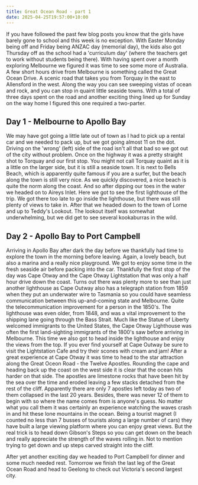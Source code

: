 ```yaml
---
title: Great Ocean Road - part 1
date: 2025-04-25T19:57:00+10:00
---
```

If you have followed the past few blog posts you know that the girls 
have barely gone to school and this week is no exception. With Easter 
Monday being off and Friday being ANZAC day (memorial day), the kids 
also got Thursday off as the school had a 'curriculum day' (where the 
teachers get to work without students being there). With having spent 
over a month exploring Melbourne we figured it was time to see some more
 of Australia. A few short hours drive from Melbourne is something 
called the Great Ocean Drive. A scenic road that takes you from Torquay 
in the east to Allensford in the west. Along the way you can see 
sweeping vistas of ocean and rock, and you can stop in quaint little 
seaside towns. With a total of three days spent on the road and another 
exciting thing lined up for Sunday on the way home I figured this one 
required a two-parter.

## Day 1 - Melbourne to Apollo Bay
We may 
have got going a little late out of town as I had to pick up a rental 
car and we needed to pack up, but we got going almost 11 on the dot. 
Driving on the 'wrong' (left) side of the road isn't all that bad so we 
got out of the city without problem. Once on the highway it was a pretty
 straight shot to Torquay and our first stop. You might not call Torquay
 quaint as it is a little on the larger side, but it is still a seaside 
town. It is next to Bells Beach, which is apparently quite famous if you
 are a surfer, but the beach along the town is still very nice. As we 
quickly discovered, a nice beach is quite the norm along the coast. And 
so after dipping our toes in the water we headed on to Aireys Inlet. 
Here we got to see the first lighthouse of the trip. We got there too 
late to go inside the lighthouse, but there was still plenty of views to
 take in. After that we headed down to the town of Lorne and up to 
Teddy's Lookout. The lookout itself was somewhat underwhelming, but we 
did get to see several kookaburras in the wild.

## Day 2 - Apollo Bay to Port Campbell
Arriving
 in Apollo Bay after dark the day before we thankfully had time to 
explore the town in the morning before leaving. Again, a lovely beach, 
but also a marina and a really nice playground. We got to enjoy some 
time in the fresh seaside air before packing into the car. Thankfully 
the first stop of the day was Cape Otway and the Cape Otway Lightstation
 that was only a half hour drive down the coast. Turns out there was 
plenty more to see than just another lighthouse as Cape Outway also has a
 telegraph station from 1859 when they put an underwater wire to 
Tasmania so you could have seamless communication between this 
up-and-coming state and Melbourne. Quite the telecommunication 
improvement for a person in the 1850's. The lighthouse was even older, 
from 1848, and was a vital improvement to the shipping lane going 
through the Bass Strait. Much like the Statue of Liberty welcomed 
immigrants to the United States, the Cape Otway Lighthouse was often the
 first land-sighting immigrants of the 1800's saw before arriving in 
Melbourne. This time we also got to head inside the lighthouse and enjoy
 the views from the top. If you ever find yourself at Cape Outway be 
sure to visit the Lightstation Cafe and try their scones with cream and 
jam! After a great experience at Cape Otway it was time to head to the 
star attraction along the Great Oceon Road - the Twelve Apostles. 
Rounding the cape and heading back up the coast on the west side it is 
clear that the ocean hits harder on that side. The apostles are 
limestone rocks that have been hit by the sea over the time and eroded 
leaving a few stacks detached from the rest of the cliff. Apparently 
there are only 7 apostles left today as two of them collapsed in the 
last 20 years. Besides, there was never 12 of them to begin with so 
where the name comes from is anyone's guess. No matter what you call 
them it was certainly an experience watching the waves crash in and hit 
these lone mountains in the ocean. Being a tourist magnet (I counted no 
less than 7 busses of tourists along a large number of cars) they have 
built a large viewing platform where you can enjoy great views. But the 
real trick is to head down Gibson's Steps so you can get down on the 
beach and really appreciate the strength of the waves rolling in. Not to
 mention trying to get down and up steps carved straight into the cliff.

After
 yet another exciting day we headed to Port Campbell for dinner and some
 much needed rest. Tomorrow we finish the last leg of the Great Ocean 
Road and head to Geelong to check out Victoria's second largest city.
